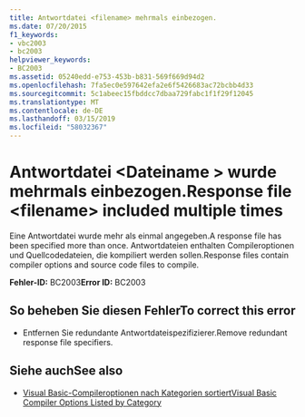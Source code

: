 ```yaml
---
title: Antwortdatei <filename> mehrmals einbezogen.
ms.date: 07/20/2015
f1_keywords:
- vbc2003
- bc2003
helpviewer_keywords:
- BC2003
ms.assetid: 05240edd-e753-453b-b831-569f669d94d2
ms.openlocfilehash: 7fa5ec0e597642efa2e6f5426683ac72bcbb4d33
ms.sourcegitcommit: 5c1abeec15fbddcc7dbaa729fabc1f1f29f12045
ms.translationtype: MT
ms.contentlocale: de-DE
ms.lasthandoff: 03/15/2019
ms.locfileid: "58032367"
---
```

# <a name="response-file-filename-included-multiple-times"></a><span data-ttu-id="bde9a-102">Antwortdatei \<Dateiname > wurde mehrmals einbezogen.</span><span class="sxs-lookup"><span data-stu-id="bde9a-102">Response file \<filename> included multiple times</span></span>
<span data-ttu-id="bde9a-103">Eine Antwortdatei wurde mehr als einmal angegeben.</span><span class="sxs-lookup"><span data-stu-id="bde9a-103">A response file has been specified more than once.</span></span> <span data-ttu-id="bde9a-104">Antwortdateien enthalten Compileroptionen und Quellcodedateien, die kompiliert werden sollen.</span><span class="sxs-lookup"><span data-stu-id="bde9a-104">Response files contain compiler options and source code files to compile.</span></span>  
  
 <span data-ttu-id="bde9a-105">**Fehler-ID:** BC2003</span><span class="sxs-lookup"><span data-stu-id="bde9a-105">**Error ID:** BC2003</span></span>  
  
## <a name="to-correct-this-error"></a><span data-ttu-id="bde9a-106">So beheben Sie diesen Fehler</span><span class="sxs-lookup"><span data-stu-id="bde9a-106">To correct this error</span></span>  
  
-   <span data-ttu-id="bde9a-107">Entfernen Sie redundante Antwortdateispezifizierer.</span><span class="sxs-lookup"><span data-stu-id="bde9a-107">Remove redundant response file specifiers.</span></span>  
  
## <a name="see-also"></a><span data-ttu-id="bde9a-108">Siehe auch</span><span class="sxs-lookup"><span data-stu-id="bde9a-108">See also</span></span>

- [<span data-ttu-id="bde9a-109">Visual Basic-Compileroptionen nach Kategorien sortiert</span><span class="sxs-lookup"><span data-stu-id="bde9a-109">Visual Basic Compiler Options Listed by Category</span></span>](../../visual-basic/reference/command-line-compiler/compiler-options-listed-by-category.md)
